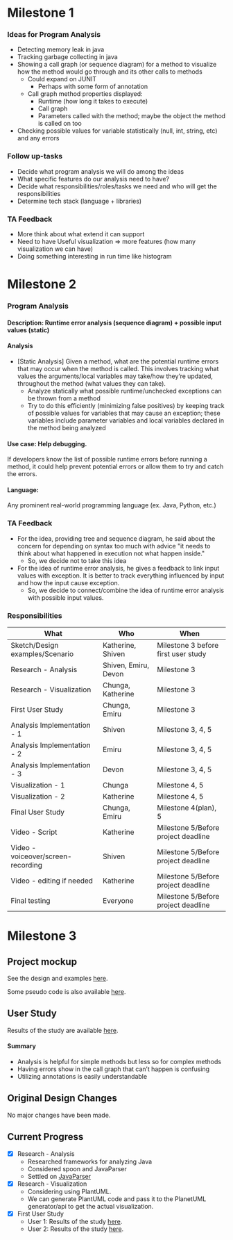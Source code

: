 # Milestone 1

### Ideas for Program Analysis

* Detecting memory leak in java
* Tracking garbage collecting in java
* Showing a call graph (or sequence diagram) for a method to visualize how the method would go through and its other calls to methods
  * Could expand on JUNIT 
    * Perhaps with some form of annotation
  * Call graph method properties displayed:
    * Runtime (how long it takes to execute)
    * Call graph
    * Parameters called with the method; maybe the object the method is called on too
* Checking possible values for variable statistically (null, int, string, etc) and any errors

### Follow up-tasks
* Decide what program analysis we will do among the ideas
* What specific features do our analysis need to have?
* Decide what responsibilities/roles/tasks we need and who will get the responsibilities
* Determine tech stack (language + libraries)

### TA Feedback
* More think about what extend it can support
* Need to have Useful visualization => more features (how many visualization we can have)
* Doing something interesting in run time like histogram

# Milestone 2

### Program Analysis

#### Description: Runtime error analysis (sequence diagram) + possible input values (static)
#### Analysis
* [Static Analysis] Given a method, what are the potential runtime errors that may occur when the method is called. This involves tracking what values the arguments/local variables may take/how they’re updated, throughout the method (what values they can take).
  * Analyze statically what possible runtime/unchecked exceptions can be thrown from a method
  * Try to do this efficiently (minimizing false positives) by keeping track of possible values for variables that may cause an exception; these variables include parameter variables and local variables declared in the method being analyzed

#### Use case: Help debugging.
If developers know the list of possible runtime errors before running a method, it could help prevent potential errors or allow them to try and catch the errors.
#### Language: 
Any prominent real-world programming language (ex. Java, Python, etc.)

### TA Feedback
* For the idea, providing tree and sequence diagram, he said about the concern for depending on syntax too much with advice "it needs to think about what happened in execution not what happen inside."
  * So, we decide not to take this idea
* For the idea of runtime error analysis, he gives a feedback to link input values with exception. It is better to track everything influenced by input and how the input cause exception.
  * So, we decide to connect/combine the idea of runtime error analysis with possible input values.

### Responsibilities

| What | Who | When |
|------|-----|------|
| Sketch/Design examples/Scenario | Katherine, Shiven | Milestone 3 before first user study |
| Research - Analysis | Shiven, Emiru, Devon | Milestone 3 |
| Research - Visualization | Chunga, Katherine | Milestone 3 |
| First User Study | Chunga, Emiru | Milestone 3 |
| Analysis Implementation - 1 | Shiven | Milestone 3, 4, 5 |
| Analysis Implementation - 2 | Emiru | Milestone 3, 4, 5 |
| Analysis Implementation - 3 | Devon | Milestone 3, 4, 5 |
| Visualization - 1 | Chunga | Milestone 4, 5 |
| Visualization - 2 | Katherine | Milestone 4, 5 |
| Final User Study | Chunga, Emiru | Milestone 4(plan), 5 |
| Video - Script | Katherine | Milestone 5/Before project deadline |
| Video - voiceover/screen-recording | Shiven | Milestone 5/Before project deadline |
| Video - editing if needed | Katherine | Milestone 5/Before project deadline |
| Final testing | Everyone | Milestone 5/Before project deadline |

# Milestone 3

## Project mockup
See the design and examples [here](https://docs.google.com/document/d/1s9kJZhugibSClv30y_vehpwmT5QMzwrcgU_T8KU31UQ/edit).

Some pseudo code is also available [here](https://docs.google.com/document/d/1Bj9LG0nBri2cVTdeBYa_x0tmj76wMndX2Voi_znQNNk/edit).

## User Study
Results of the study are available [here](https://docs.google.com/document/d/1JJHXh6V-9dyOU6LWsA6AC1xYlG6Ga5CRW9KppHqRKJw/edit#).
#### Summary
- Analysis is helpful for simple methods but less so for complex methods
- Having errors show in the call graph that can’t happen is confusing
- Utilizing annotations is easily understandable


## Original Design Changes
No major changes have been made.

## Current Progress
- [x] Research - Analysis
  - Researched frameworks for analyzing Java
  - Considered spoon and JavaParser
  - Settled on [JavaParser](https://javaparser.org/)
- [x] Research - Visualization
  - Considering using PlantUML.
  - We can generate PlantUML code and pass it to the PlanetUML generator/api to get the actual visualization.
- [x] First User Study
  - User 1: Results of the study [here](https://docs.google.com/document/d/1JJHXh6V-9dyOU6LWsA6AC1xYlG6Ga5CRW9KppHqRKJw/edit#).
  - User 2: Results of the study [here](https://docs.google.com/document/d/1C3Lpz9sdsoHcYlyXDcWB-hhsP-SZOPds2dBTn9_1hnc/edit#).
